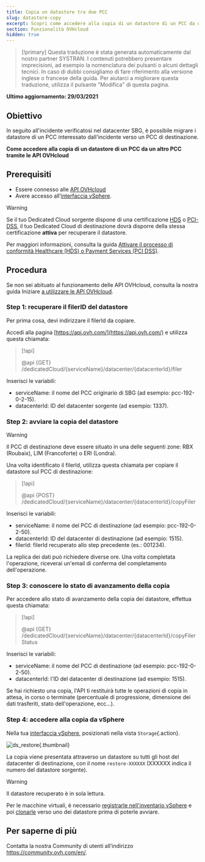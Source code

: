 ```yaml
---
title: Copia un datastore tra due PCC
slug: datastore-copy
excerpt: Scopri come accedere alla copia di un datastore di un PCC da un altro PCC tramite le API OVHcloud
section: Funzionalità OVHcloud
hidden: true
---
```


> [!primary]
> Questa traduzione è stata generata automaticamente dal nostro partner SYSTRAN. I contenuti potrebbero presentare imprecisioni, ad esempio la nomenclatura dei pulsanti o alcuni dettagli tecnici. In caso di dubbi consigliamo di fare riferimento alla versione inglese o francese della guida. Per aiutarci a migliorare questa traduzione, utilizza il pulsante "Modifica" di questa pagina.
>

**Ultimo aggiornamento: 29/03/2021**

## Obiettivo

In seguito all'incidente verificatosi nel datacenter SBG, è possibile migrare i datastore di un PCC interessato dall'incidente verso un PCC di destinazione.

**Come accedere alla copia di un datastore di un PCC da un altro PCC tramite le API OVHcloud**

## Prerequisiti

- Essere connesso alle [API OVHcloud](https://api.ovh.com/)
- Avere accesso all’[interfaccia vSphere](../connessione-interfaccia-vsphere/).

> [!warning]
>
> Se il tuo Dedicated Cloud sorgente dispone di una certificazione [HDS](https://www.ovhcloud.com/fr/enterprise/certification-conformity/hds/) o [PCI-DSS](https://www.ovhcloud.com/it/enterprise/certification-conformity/pci-dss/), il tuo Dedicated Cloud di destinazione dovrà disporre della stessa certificazione **attiva** per recuperare il datastore.
>
> Per maggiori informazioni, consulta la guida [Attivare il processo di conformità Healthcare (HDS) o Payment Services (PCI DSS)](../attivare-certificazione-pci-dss-private-cloud-ovh/).
>

## Procedura

Se non sei abituato al funzionamento delle API OVHcloud, consulta la nostra guida Iniziare [a utilizzare le API OVHcloud](https://docs.ovh.com/gb/en/api/first-steps-with-ovh-api/).

### Step 1: recuperare il filerID del datastore

Per prima cosa, devi indirizzare il filerId da copiare.

Accedi alla pagina [https://api.ovh.com/](https://api.ovh.com/) e utilizza questa chiamata:

> [!api]
>
> @api {GET} /dedicatedCloud/{serviceName}/datacenter/{datacenterId}/filer

Inserisci le variabili:

- serviceName: il nome del PCC originario di SBG (ad esempio: pcc-192-0-2-15).
- datacenterId: ID del datacenter sorgente (ad esempio: 1337).

### Step 2: avviare la copia del datastore

> [!warning]
>
> Il PCC di destinazione deve essere situato in una delle seguenti zone: RBX (Roubaix), LIM (Francoforte) o ERI (Londra).
>

Una volta identificato il filerId, utilizza questa chiamata per copiare il datastore sul PCC di destinazione:

> [!api]
>
> @api {POST} /dedicatedCloud/{serviceName}/datacenter/{datacenterId}/copyFiler

Inserisci le variabili:

- serviceName: il nome del PCC di destinazione (ad esempio: pcc-192-0-2-50).
- datacenterId: ID del datacenter di destinazione (ad esempio: 1515).
- filerId: filerId recuperato allo step precedente (es.: 001234).

La replica dei dati può richiedere diverse ore. Una volta completata l'operazione, riceverai un'email di conferma del completamento dell'operazione.

### Step 3: conoscere lo stato di avanzamento della copia

Per accedere allo stato di avanzamento della copia dei datastore, effettua questa chiamata:

> [!api]
>
> @api {GET} /dedicatedCloud/{serviceName}/datacenter/{datacenterId}/copyFilerStatus

Inserisci le variabili:

- serviceName: il nome del PCC di destinazione (ad esempio: pcc-192-0-2-50).
- datacenterId: l'ID del datacenter di destinazione (ad esempio: 1515).

Se hai richiesto una copia, l'API ti restituirà tutte le operazioni di copia in attesa, in corso o terminate (percentuale di progressione, dimensione dei dati trasferiti, stato dell'operazione, ecc...).

### Step 4: accedere alla copia da vSphere

Nella tua [interfaccia vSphere](../connessione-interfaccia-vsphere/), posizionati nella vista `Storage`{.action}.

![ds_restore](images/ds-restore.png){.thumbnail}

La copia viene presentata attraverso un datastore su tutti gli host del datacenter di destinazione, con il nome `restore-XXXXXX` (XXXXXX indica il numero del datastore sorgente).

> [!warning]
>
> Il datastore recuperato è in sola lettura.
>

Per le macchine virtuali, è necessario [registrarle nell'inventario vSphere](../vsphere-register-vm-vmx/) e poi [clonarle](../clonare-una-vm/) verso uno dei datastore prima di poterle avviare.

## Per saperne di più

Contatta la nostra Community di utenti all’indirizzo <https://community.ovh.com/en/>.
